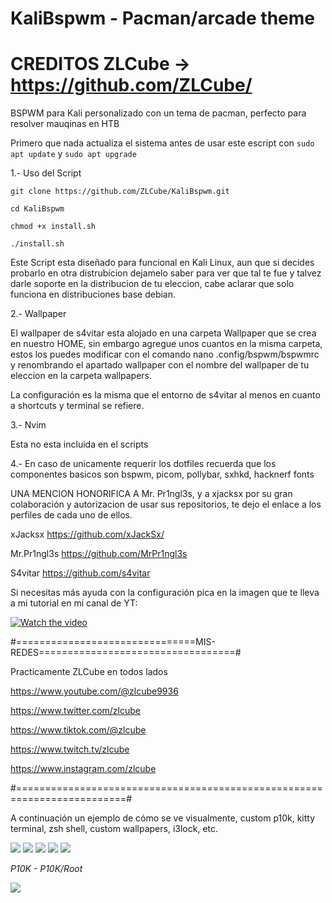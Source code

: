 # KaliBspwm - Pacman/arcade theme

# CREDITOS ZLCube -> https://github.com/ZLCube/

BSPWM para Kali personalizado con un tema de pacman, perfecto para resolver mauqinas en HTB

Primero que nada actualiza el sistema antes de usar este escript con ```sudo apt update``` y ```sudo apt upgrade```

1.- Uso del Script 

```
git clone https://github.com/ZLCube/KaliBspwm.git

cd KaliBspwm

chmod +x install.sh

./install.sh
```

Este Script esta diseñado para funcional en Kali Linux, aun que si decides probarlo en otra distrubicion dejamelo saber para ver que tal te fue y talvez darle soporte en la distribucion de tu eleccion, cabe aclarar que solo funciona en distribuciones base debian.

2.- Wallpaper

El wallpaper de s4vitar esta alojado en una carpeta Wallpaper que se crea en nuestro HOME, sin embargo agregue unos cuantos en la misma carpeta, estos los puedes modificar con el comando nano .config/bspwm/bspwmrc y renombrando el apartado wallpaper con el nombre del wallpaper de tu eleccion en la carpeta wallpapers.

La configuración es la misma que el entorno de s4vitar al menos en cuanto a shortcuts y terminal se refiere.

3.- Nvim

Esta no esta incluida en el scripts

4.- En caso de unicamente requerir los dotfiles recuerda que los componentes basicos son bspwm, picom, pollybar, sxhkd, hacknerf fonts

UNA MENCION HONORIFICA A Mr. Pr1ngl3s, y a xjacksx por su gran colaboración y autorizacion de usar sus repositorios, te dejo el enlace a los perfiles de cada uno de ellos.

xJacksx https://github.com/xJackSx/

Mr.Pr1ngl3s https://github.com/MrPr1ngl3s

S4vitar https://github.com/s4vitar

Si necesitas más ayuda con la configuración pica en la imagen que te lleva a mi tutorial en mi canal de YT:

[![Watch the video](https://img.youtube.com/vi/CClVFk4CCic/default.jpg)](https://youtu.be/CClVFk4CCic)

#===============================MIS-REDES==================================#

Practicamente ZLCube en todos lados

https://www.youtube.com/@zlcube9936

https://www.twitter.com/zlcube

https://www.tiktok.com/@zlcube

https://www.twitch.tv/zlcube

https://www.instagram.com/zlcube

#=========================================================================#

A continuación un ejemplo de cómo se ve visualmente, custom p10k, kitty terminal, zsh shell, custom wallpapers, i3lock, etc.

![](https://github.com/ZLCube/KaliBspwm/blob/main/Design%20preview%20(Useless)/Picture1.PNG)
![](https://github.com/ZLCube/KaliBspwm/blob/main/Design%20preview%20(Useless)/Picture111.PNG)
![](https://github.com/ZLCube/KaliBspwm/blob/main/Design%20preview%20(Useless)/Picture11.PNG)
![](https://github.com/ZLCube/KaliBspwm/blob/main/Design%20preview%20(Useless)/Picture2.PNG)
![](https://github.com/ZLCube/KaliBspwm/blob/main/Design%20preview%20(Useless)/Picture3.PNG)

*P10K - P10K/Root*

![](https://github.com/ZLCube/KaliBspwm/blob/main/Design%20preview%20(Useless)/Picture4.PNG)
